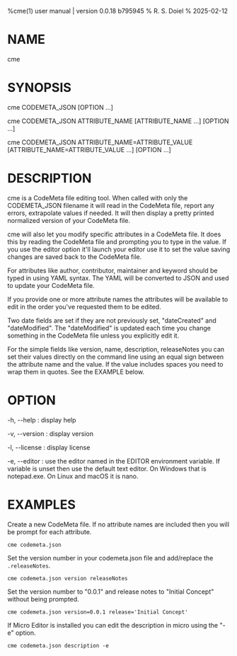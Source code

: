 %cme(1) user manual | version 0.0.18 b795945
% R. S. Doiel
% 2025-02-12

# NAME

cme

# SYNOPSIS

cme CODEMETA_JSON [OPTION ...] 

cme CODEMETA_JSON ATTRIBUTE_NAME [ATTRIBUTE_NAME ...] [OPTION ...]

cme CODEMETA_JSON ATTRIBUTE_NAME=ATTRIBUTE_VALUE [ATTRIBUTE_NAME=ATTRIBUTE_VALUE ...] [OPTION ...]

# DESCRIPTION

cme is a CodeMeta file editing tool.  When called with only the CODEMETA_JSON filename
it will read in the CodeMeta file, report any errors, extrapolate values if needed. It will
then display a pretty printed normalized version of your CodeMeta file.

cme will also let you modify specific attributes in a CodeMeta file. It does this by
reading the CodeMeta file and prompting you to type in the value. If you use the editor
option it'll launch your editor use it to set the value saving changes are saved back to
the CodeMeta file.

For attributes like author, contributor, maintainer and keyword should be typed in using
YAML syntax. The YAML will be converted to JSON and used to update your CodeMeta file.

If you provide one or more attribute names the attributes will be available to edit in the order
you've requested them to be edited.

Two date fields are set if they are not previously set, "dateCreated" and "dateModified". The 
"dateModified" is updated each time you change something in the CodeMeta file unless you explicitly
edit it.

For the simple fields like version, name, description, releaseNotes you can set their values
directly on the command line using an equal sign between the attribute name and the value. If
the value includes spaces you need to wrap them in quotes. See the EXAMPLE below.

# OPTION

-h, --help
: display help

-v, --version
: display version

-l, --license
: display license

-e, --editor
: use the editor named in the EDITOR environment variable. If variable is unset then use 
the default text editor. On Windows that is notepad.exe. On Linux and macOS it is nano.

# EXAMPLES

Create a new CodeMeta file. If no attribute names are included then you will
be prompt for each attribute.

~~~
cme codemeta.json
~~~

Set the version number in your codemeta.json file and add/replace the `.releaseNotes`.

~~~
cme codemeta.json version releaseNotes
~~~

Set the version number to "0.0.1" and release notes to "Initial Concept"
without being prompted.

~~~shell
cme codemeta.json version=0.0.1 release='Initial Concept'
~~~

If Micro Editor is installed you can edit the description in micro using the
"-e" option.

~~~shell
cme codemeta.json description -e
~~~


